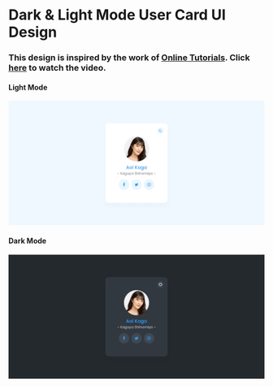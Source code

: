 # Dark & Light Mode User Card UI Design
### This design is inspired by the work of [Online Tutorials](https://www.youtube.com/@OnlineTutorialsYT). Click [here](https://youtu.be/JhVMAzrvdos) to watch the video.

#### Light Mode
![preview img 2](/preview-1.jpeg)

#### Dark Mode
![preview img 1](/preview-2.jpeg)
